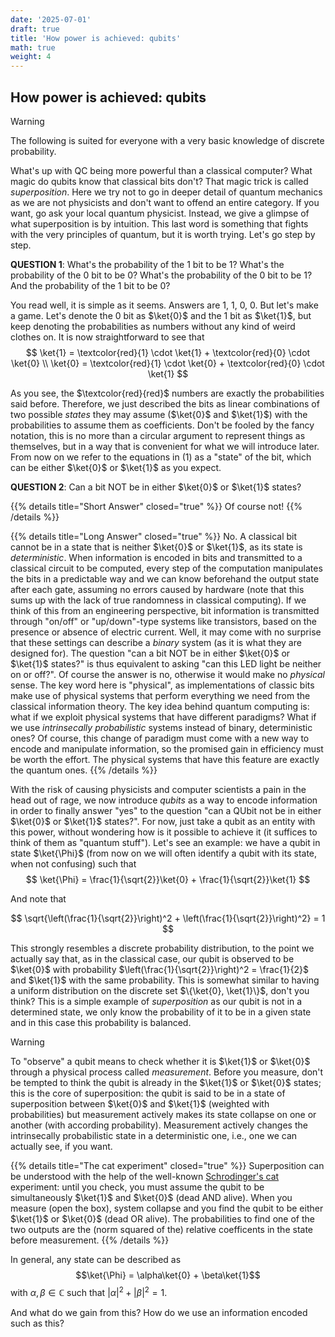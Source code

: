 ```yaml
---
date: '2025-07-01'
draft: true
title: 'How power is achieved: qubits'
math: true
weight: 4
---
```


## How power is achieved: qubits 

>[!WARNING]
> The following is suited for everyone with a very basic knowledge of discrete probability.

What's up with QC being more powerful than a classical computer? What magic do qubits know that classical bits don't? That magic trick is called $\textit{superposition}$. Here we try not to go in deeper detail of quantum mechanics as we are not physicists and don't want to offend an entire category. If you want, go ask your local quantum physicist. Instead, we give a glimpse of what superposition is by intuition. This last word is something that fights with the very principles of quantum, but it is worth trying. Let's go step by step.

$\textbf{QUESTION 1}$:
What's the probability of the 1 bit to be 1? What's the probability of the 0 bit to be 0? What's the probability of the 0 bit to be 1? And the probability of the 1 bit to be 0?

You read well, it is simple as it seems. Answers are 1, 1, 0, 0. But let's make a game. Let's denote the 0 bit as $\ket{0}$ and the 1 bit as $\ket{1}$, but keep denoting the probabilities as numbers without any kind of weird clothes on. It is now straightforward to see that 
$$
\ket{1} = \textcolor{red}{1} \cdot \ket{1} + \textcolor{red}{0} \cdot \ket{0}  \\ 
\ket{0} = \textcolor{red}{1} \cdot \ket{0} + \textcolor{red}{0} \cdot \ket{1}  
$$

As you see, the $\textcolor{red}{red}$ numbers are exactly the probabilities said before. Therefore, we just described the bits as linear combinations of two possible $\textit{states}$ they may assume ($\ket{0}$ and $\ket{1}$) with the probabilities to assume them as coefficients.
Don't be fooled by the fancy notation, this is no more than a circular argument to represent things as themselves, but in a way that is convenient for what we will introduce later. From now on we refer to the equations in (1) as a "state" of the bit, which can be either $\ket{0}$ or $\ket{1}$ as you expect.

$\textbf{QUESTION 2}$:
Can a bit NOT be in either $\ket{0}$ or $\ket{1}$ states?

{{% details title="Short Answer" closed="true" %}}
Of course not!
{{% /details %}}

{{% details title="Long Answer" closed="true" %}}
No. A classical bit cannot be in a state that is neither $\ket{0}$ or $\ket{1}$, as its state is $\textit{deterministic}$. When information is encoded in bits and transmitted to a classical circuit to be computed, every step of the computation manipulates the bits in a predictable way and we can know beforehand the output state after each gate, assuming no errors caused by hardware (note that this sums up with the lack of true randomness in classical computing). If we think of this from an engineering perspective, bit information is transmitted through "on/off" or "up/down"-type systems like transistors, based on the presence or absence of electric current. Well, it may come with no surprise that these settings can describe a $\textit{binary}$ system (as it is what they are designed for). The question "can a bit NOT be in either $\ket{0}$ or $\ket{1}$ states?" is thus equivalent to asking "can this LED light be neither on or off?". Of course the answer is no, otherwise it would make no $\textit{physical}$ sense. The key word here is "physical", as implementations of classic bits make use of physical systems that perform everything we need from the classical information theory. The key idea behind quantum computing is: what if we exploit physical systems that have different paradigms? What if we use $\textit{intrinsecally probabilistic}$ systems instead of binary, deterministic ones? Of course, this change of paradigm must come with a new way to encode and manipulate information, so the promised gain in efficiency must be worth the effort. The physical systems that have this feature are exactly the quantum ones.
{{% /details %}}

 With the risk of causing physicists and computer scientists a pain in the head out of rage, we now introduce $\textit{qubits}$ as a way to encode information in order to finally answer "yes" to the question "can a QUbit not be in either $\ket{0}$ or $\ket{1}$ states?". For now, just take a qubit as an entity with this power, without wondering how is it possible to achieve it (it suffices to think of them as "quantum stuff"). Let's see an example: we have a qubit in state $\ket{\Phi}$ (from now on we will often identify a qubit with its state, when not confusing) such that
$$
\ket{\Phi} = \frac{1}{\sqrt{2}}\ket{0} + \frac{1}{\sqrt{2}}\ket{1}
$$

And note that 

$$
\sqrt{\left(\frac{1}{\sqrt{2}}\right)^2 + \left(\frac{1}{\sqrt{2}}\right)^2} = 1
$$

This strongly resembles a discrete probability distribution, to the point we actually say that, as in the classical case, our qubit is observed to be $\ket{0}$ with probability $\left(\frac{1}{\sqrt{2}}\right)^2 = \frac{1}{2}$ and $\ket{1}$ with  the same probability. This is somewhat similar to having a uniform distribution on the discrete set $\{\ket{0}, \ket{1}\}$, don't you think? This is a simple example of $\textit{superposition}$ as our qubit is not in a determined state, we only know the probability of it to be in a given state and in this case this probability is balanced.
>[!WARNING]
>To "observe" a qubit means to check whether it is $\ket{1}$ or $\ket{0}$ through a physical process called $\textit{measurement}$. Before you measure, don't be tempted to think the qubit is already in the $\ket{1}$ or $\ket{0}$ states; this is the core of superposition: the qubit is said to be in a state of superposition between $\ket{0}$ and $\ket{1}$ (weighted with probabilities) but measurement actively makes its state collapse on one or another (with according probability). Measurement actively changes the intrinsecally probabilistic state in a deterministic one, i.e., one we can actually see, if you want.

{{% details title="The cat experiment" closed="true" %}}
Superposition can be understood with the help of the well-known [Schrodinger's cat](https://en.wikipedia.org/wiki/Schr%C3%B6dinger's_cat) experiment: until you check, you must assume the qubit to be simultaneously $\ket{1}$ and $\ket{0}$ (dead AND alive). When you measure (open the box), system collapse and you find the qubit to be either $\ket{1}$ or $\ket{0}$ (dead OR alive). The probabilities to find one of the two outputs are the (norm squared of the) relative coefficents in the state before measurement.
{{% /details %}}


  In general, any state can be described as $$\ket{\Phi} = \alpha\ket{0} + \beta\ket{1}$$ with $\alpha, \beta \in \mathbb{C}$ such that $|\alpha|^2 + |\beta|^2 =1$.



 And what do we gain from this? How do we use an information encoded such as this?